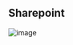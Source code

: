 ## Sharepoint 
![image](https://github.com/user-attachments/assets/9e16abe0-8c90-44da-b4c3-d6afccf27d64)
